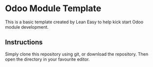 # Odoo Module Template
This is a basic template created by Lean Easy to help kick start Odoo module development.

## Instructions
Simply clone this repository using git, or download the repository. Then open the directory in your favourite editor.

